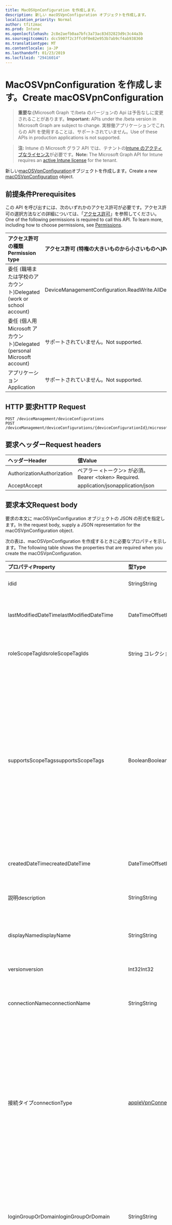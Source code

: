 ```yaml
---
title: MacOSVpnConfiguration を作成します。
description: 新しい macOSVpnConfiguration オブジェクトを作成します。
localization_priority: Normal
author: tfitzmac
ms.prod: Intune
ms.openlocfilehash: 2c8e2aefb0aa7bfc3a73ac83d32823d9c3c44a3b
ms.sourcegitcommit: dcc5907f2c3ffc0f0e82e953b7ab9cf4ab938360
ms.translationtype: MT
ms.contentlocale: ja-JP
ms.lasthandoff: 01/23/2019
ms.locfileid: "29416014"
---
```

# <a name="create-macosvpnconfiguration"></a><span data-ttu-id="43b4f-103">MacOSVpnConfiguration を作成します。</span><span class="sxs-lookup"><span data-stu-id="43b4f-103">Create macOSVpnConfiguration</span></span>

> <span data-ttu-id="43b4f-104">**重要な:**[Microsoft Graph で/beta のバージョンの Api は予告なしに変更されることがあります。</span><span class="sxs-lookup"><span data-stu-id="43b4f-104">**Important:** APIs under the /beta version in Microsoft Graph are subject to change.</span></span> <span data-ttu-id="43b4f-105">実稼働アプリケーションでこれらの API を使用することは、サポートされていません。</span><span class="sxs-lookup"><span data-stu-id="43b4f-105">Use of these APIs in production applications is not supported.</span></span>

> <span data-ttu-id="43b4f-106">**注:** Intune の Microsoft グラフ API では、テナントの[Intune のアクティブなライセンス](https://go.microsoft.com/fwlink/?linkid=839381)が必要です。</span><span class="sxs-lookup"><span data-stu-id="43b4f-106">**Note:** The Microsoft Graph API for Intune requires an [active Intune license](https://go.microsoft.com/fwlink/?linkid=839381) for the tenant.</span></span>

<span data-ttu-id="43b4f-107">新しい[macOSVpnConfiguration](../resources/intune-deviceconfig-macosvpnconfiguration.md)オブジェクトを作成します。</span><span class="sxs-lookup"><span data-stu-id="43b4f-107">Create a new [macOSVpnConfiguration](../resources/intune-deviceconfig-macosvpnconfiguration.md) object.</span></span>

## <a name="prerequisites"></a><span data-ttu-id="43b4f-108">前提条件</span><span class="sxs-lookup"><span data-stu-id="43b4f-108">Prerequisites</span></span>
<span data-ttu-id="43b4f-p102">この API を呼び出すには、次のいずれかのアクセス許可が必要です。アクセス許可の選択方法などの詳細については、「[アクセス許可](/concepts/permissions-reference.md)」を参照してください。</span><span class="sxs-lookup"><span data-stu-id="43b4f-p102">One of the following permissions is required to call this API. To learn more, including how to choose permissions, see [Permissions](/concepts/permissions-reference.md).</span></span>

|<span data-ttu-id="43b4f-111">アクセス許可の種類</span><span class="sxs-lookup"><span data-stu-id="43b4f-111">Permission type</span></span>|<span data-ttu-id="43b4f-112">アクセス許可 (特権の大きいものから小さいものへ)</span><span class="sxs-lookup"><span data-stu-id="43b4f-112">Permissions (from most to least privileged)</span></span>|
|:---|:---|
|<span data-ttu-id="43b4f-113">委任 (職場または学校のアカウント)</span><span class="sxs-lookup"><span data-stu-id="43b4f-113">Delegated (work or school account)</span></span>|<span data-ttu-id="43b4f-114">DeviceManagementConfiguration.ReadWrite.All</span><span class="sxs-lookup"><span data-stu-id="43b4f-114">DeviceManagementConfiguration.ReadWrite.All</span></span>|
|<span data-ttu-id="43b4f-115">委任 (個人用 Microsoft アカウント)</span><span class="sxs-lookup"><span data-stu-id="43b4f-115">Delegated (personal Microsoft account)</span></span>|<span data-ttu-id="43b4f-116">サポートされていません。</span><span class="sxs-lookup"><span data-stu-id="43b4f-116">Not supported.</span></span>|
|<span data-ttu-id="43b4f-117">アプリケーション</span><span class="sxs-lookup"><span data-stu-id="43b4f-117">Application</span></span>|<span data-ttu-id="43b4f-118">サポートされていません。</span><span class="sxs-lookup"><span data-stu-id="43b4f-118">Not supported.</span></span>|

## <a name="http-request"></a><span data-ttu-id="43b4f-119">HTTP 要求</span><span class="sxs-lookup"><span data-stu-id="43b4f-119">HTTP Request</span></span>
<!-- {
  "blockType": "ignored"
}
-->
``` http
POST /deviceManagement/deviceConfigurations
POST /deviceManagement/deviceConfigurations/{deviceConfigurationId}/microsoft.graph.windowsDomainJoinConfiguration/networkAccessConfigurations
```

## <a name="request-headers"></a><span data-ttu-id="43b4f-120">要求ヘッダー</span><span class="sxs-lookup"><span data-stu-id="43b4f-120">Request headers</span></span>
|<span data-ttu-id="43b4f-121">ヘッダー</span><span class="sxs-lookup"><span data-stu-id="43b4f-121">Header</span></span>|<span data-ttu-id="43b4f-122">値</span><span class="sxs-lookup"><span data-stu-id="43b4f-122">Value</span></span>|
|:---|:---|
|<span data-ttu-id="43b4f-123">Authorization</span><span class="sxs-lookup"><span data-stu-id="43b4f-123">Authorization</span></span>|<span data-ttu-id="43b4f-124">ベアラー &lt;トークン&gt; が必須。</span><span class="sxs-lookup"><span data-stu-id="43b4f-124">Bearer &lt;token&gt; Required.</span></span>|
|<span data-ttu-id="43b4f-125">Accept</span><span class="sxs-lookup"><span data-stu-id="43b4f-125">Accept</span></span>|<span data-ttu-id="43b4f-126">application/json</span><span class="sxs-lookup"><span data-stu-id="43b4f-126">application/json</span></span>|

## <a name="request-body"></a><span data-ttu-id="43b4f-127">要求本文</span><span class="sxs-lookup"><span data-stu-id="43b4f-127">Request body</span></span>
<span data-ttu-id="43b4f-128">要求の本文に macOSVpnConfiguration オブジェクトの JSON の形式を指定します。</span><span class="sxs-lookup"><span data-stu-id="43b4f-128">In the request body, supply a JSON representation for the macOSVpnConfiguration object.</span></span>

<span data-ttu-id="43b4f-129">次の表は、macOSVpnConfiguration を作成するときに必要なプロパティを示します。</span><span class="sxs-lookup"><span data-stu-id="43b4f-129">The following table shows the properties that are required when you create the macOSVpnConfiguration.</span></span>

|<span data-ttu-id="43b4f-130">プロパティ</span><span class="sxs-lookup"><span data-stu-id="43b4f-130">Property</span></span>|<span data-ttu-id="43b4f-131">型</span><span class="sxs-lookup"><span data-stu-id="43b4f-131">Type</span></span>|<span data-ttu-id="43b4f-132">説明</span><span class="sxs-lookup"><span data-stu-id="43b4f-132">Description</span></span>|
|:---|:---|:---|
|<span data-ttu-id="43b4f-133">id</span><span class="sxs-lookup"><span data-stu-id="43b4f-133">id</span></span>|<span data-ttu-id="43b4f-134">String</span><span class="sxs-lookup"><span data-stu-id="43b4f-134">String</span></span>|<span data-ttu-id="43b4f-135">エンティティのキー。</span><span class="sxs-lookup"><span data-stu-id="43b4f-135">Key of the entity.</span></span> <span data-ttu-id="43b4f-136">[deviceConfiguration](../resources/intune-deviceconfig-deviceconfiguration.md) から継承します</span><span class="sxs-lookup"><span data-stu-id="43b4f-136">Inherited from [deviceConfiguration](../resources/intune-deviceconfig-deviceconfiguration.md)</span></span>|
|<span data-ttu-id="43b4f-137">lastModifiedDateTime</span><span class="sxs-lookup"><span data-stu-id="43b4f-137">lastModifiedDateTime</span></span>|<span data-ttu-id="43b4f-138">DateTimeOffset</span><span class="sxs-lookup"><span data-stu-id="43b4f-138">DateTimeOffset</span></span>|<span data-ttu-id="43b4f-139">オブジェクトが最後に変更された DateTime。</span><span class="sxs-lookup"><span data-stu-id="43b4f-139">DateTime the object was last modified.</span></span> <span data-ttu-id="43b4f-140">[deviceConfiguration](../resources/intune-deviceconfig-deviceconfiguration.md) から継承します</span><span class="sxs-lookup"><span data-stu-id="43b4f-140">Inherited from [deviceConfiguration](../resources/intune-deviceconfig-deviceconfiguration.md)</span></span>|
|<span data-ttu-id="43b4f-141">roleScopeTagIds</span><span class="sxs-lookup"><span data-stu-id="43b4f-141">roleScopeTagIds</span></span>|<span data-ttu-id="43b4f-142">String コレクション</span><span class="sxs-lookup"><span data-stu-id="43b4f-142">String collection</span></span>|<span data-ttu-id="43b4f-143">このエンティティ インスタンスのスコープのタグのリストです。</span><span class="sxs-lookup"><span data-stu-id="43b4f-143">List of Scope Tags for this Entity instance.</span></span> <span data-ttu-id="43b4f-144">[deviceConfiguration](../resources/intune-deviceconfig-deviceconfiguration.md) から継承します</span><span class="sxs-lookup"><span data-stu-id="43b4f-144">Inherited from [deviceConfiguration](../resources/intune-deviceconfig-deviceconfiguration.md)</span></span>|
|<span data-ttu-id="43b4f-145">supportsScopeTags</span><span class="sxs-lookup"><span data-stu-id="43b4f-145">supportsScopeTags</span></span>|<span data-ttu-id="43b4f-146">Boolean</span><span class="sxs-lookup"><span data-stu-id="43b4f-146">Boolean</span></span>|<span data-ttu-id="43b4f-147">デバイスの構成を基になるスコープのタグの割り当てをサポートしているかどうかを示します。</span><span class="sxs-lookup"><span data-stu-id="43b4f-147">Indicates whether or not the underlying Device Configuration supports the assignment of scope tags.</span></span> <span data-ttu-id="43b4f-148">この値が false であり、エンティティをスコープ指定されたユーザーには表示されませんがある場合、ScopeTags プロパティに割り当てることは許可されていません。</span><span class="sxs-lookup"><span data-stu-id="43b4f-148">Assigning to the ScopeTags property is not allowed when this value is false and entities will not be visible to scoped users.</span></span> <span data-ttu-id="43b4f-149">これは、Silverlight で作成されたレガシ ポリシーに対して発生し、削除して、Azure ポータル内のポリシーを再作成することで解決できます。</span><span class="sxs-lookup"><span data-stu-id="43b4f-149">This occurs for Legacy policies created in Silverlight and can be resolved by deleting and recreating the policy in the Azure Portal.</span></span> <span data-ttu-id="43b4f-150">このプロパティは読み取りのみ可能です。</span><span class="sxs-lookup"><span data-stu-id="43b4f-150">This property is read-only.</span></span> <span data-ttu-id="43b4f-151">[deviceConfiguration](../resources/intune-deviceconfig-deviceconfiguration.md) から継承します</span><span class="sxs-lookup"><span data-stu-id="43b4f-151">Inherited from [deviceConfiguration](../resources/intune-deviceconfig-deviceconfiguration.md)</span></span>|
|<span data-ttu-id="43b4f-152">createdDateTime</span><span class="sxs-lookup"><span data-stu-id="43b4f-152">createdDateTime</span></span>|<span data-ttu-id="43b4f-153">DateTimeOffset</span><span class="sxs-lookup"><span data-stu-id="43b4f-153">DateTimeOffset</span></span>|<span data-ttu-id="43b4f-154">オブジェクトが作成された DateTime。</span><span class="sxs-lookup"><span data-stu-id="43b4f-154">DateTime the object was created.</span></span> <span data-ttu-id="43b4f-155">[deviceConfiguration](../resources/intune-deviceconfig-deviceconfiguration.md) から継承します</span><span class="sxs-lookup"><span data-stu-id="43b4f-155">Inherited from [deviceConfiguration](../resources/intune-deviceconfig-deviceconfiguration.md)</span></span>|
|<span data-ttu-id="43b4f-156">説明</span><span class="sxs-lookup"><span data-stu-id="43b4f-156">description</span></span>|<span data-ttu-id="43b4f-157">String</span><span class="sxs-lookup"><span data-stu-id="43b4f-157">String</span></span>|<span data-ttu-id="43b4f-158">デバイス構成について管理者が提供した説明。</span><span class="sxs-lookup"><span data-stu-id="43b4f-158">Admin provided description of the Device Configuration.</span></span> <span data-ttu-id="43b4f-159">[deviceConfiguration](../resources/intune-deviceconfig-deviceconfiguration.md) から継承します</span><span class="sxs-lookup"><span data-stu-id="43b4f-159">Inherited from [deviceConfiguration](../resources/intune-deviceconfig-deviceconfiguration.md)</span></span>|
|<span data-ttu-id="43b4f-160">displayName</span><span class="sxs-lookup"><span data-stu-id="43b4f-160">displayName</span></span>|<span data-ttu-id="43b4f-161">String</span><span class="sxs-lookup"><span data-stu-id="43b4f-161">String</span></span>|<span data-ttu-id="43b4f-162">デバイス構成について管理者が指定した名前。</span><span class="sxs-lookup"><span data-stu-id="43b4f-162">Admin provided name of the device configuration.</span></span> <span data-ttu-id="43b4f-163">[deviceConfiguration](../resources/intune-deviceconfig-deviceconfiguration.md) から継承します</span><span class="sxs-lookup"><span data-stu-id="43b4f-163">Inherited from [deviceConfiguration](../resources/intune-deviceconfig-deviceconfiguration.md)</span></span>|
|<span data-ttu-id="43b4f-164">version</span><span class="sxs-lookup"><span data-stu-id="43b4f-164">version</span></span>|<span data-ttu-id="43b4f-165">Int32</span><span class="sxs-lookup"><span data-stu-id="43b4f-165">Int32</span></span>|<span data-ttu-id="43b4f-166">デバイス構成のバージョン。</span><span class="sxs-lookup"><span data-stu-id="43b4f-166">Version of the device configuration.</span></span> <span data-ttu-id="43b4f-167">[deviceConfiguration](../resources/intune-deviceconfig-deviceconfiguration.md) から継承します</span><span class="sxs-lookup"><span data-stu-id="43b4f-167">Inherited from [deviceConfiguration](../resources/intune-deviceconfig-deviceconfiguration.md)</span></span>|
|<span data-ttu-id="43b4f-168">connectionName</span><span class="sxs-lookup"><span data-stu-id="43b4f-168">connectionName</span></span>|<span data-ttu-id="43b4f-169">String</span><span class="sxs-lookup"><span data-stu-id="43b4f-169">String</span></span>|<span data-ttu-id="43b4f-170">接続名がユーザーに表示されます。</span><span class="sxs-lookup"><span data-stu-id="43b4f-170">Connection name displayed to the user.</span></span> <span data-ttu-id="43b4f-171">[AppleVpnConfiguration](../resources/intune-deviceconfig-applevpnconfiguration.md)から継承されました。</span><span class="sxs-lookup"><span data-stu-id="43b4f-171">Inherited from [appleVpnConfiguration](../resources/intune-deviceconfig-applevpnconfiguration.md)</span></span>|
|<span data-ttu-id="43b4f-172">接続タイプ</span><span class="sxs-lookup"><span data-stu-id="43b4f-172">connectionType</span></span>|[<span data-ttu-id="43b4f-173">appleVpnConnectionType</span><span class="sxs-lookup"><span data-stu-id="43b4f-173">appleVpnConnectionType</span></span>](../resources/intune-deviceconfig-applevpnconnectiontype.md)|<span data-ttu-id="43b4f-174">接続の種類です。</span><span class="sxs-lookup"><span data-stu-id="43b4f-174">Connection type.</span></span> <span data-ttu-id="43b4f-175">[AppleVpnConfiguration](../resources/intune-deviceconfig-applevpnconfiguration.md)から継承されます。</span><span class="sxs-lookup"><span data-stu-id="43b4f-175">Inherited from [appleVpnConfiguration](../resources/intune-deviceconfig-applevpnconfiguration.md).</span></span> <span data-ttu-id="43b4f-176">使用可能な値: `ciscoAnyConnect`、 `pulseSecure`、 `f5EdgeClient`、 `dellSonicWallMobileConnect`、 `checkPointCapsuleVpn`、 `customVpn`、 `ciscoIPSec`、 `citrix`、 `ciscoAnyConnectV2`、 `paloAltoGlobalProtect`、 `zscalerPrivateAccess`、 `f5Access2018`、 `citrixSso`、 `paloAltoGlobalProtectV2`。</span><span class="sxs-lookup"><span data-stu-id="43b4f-176">Possible values are: `ciscoAnyConnect`, `pulseSecure`, `f5EdgeClient`, `dellSonicWallMobileConnect`, `checkPointCapsuleVpn`, `customVpn`, `ciscoIPSec`, `citrix`, `ciscoAnyConnectV2`, `paloAltoGlobalProtect`, `zscalerPrivateAccess`, `f5Access2018`, `citrixSso`, `paloAltoGlobalProtectV2`.</span></span>|
|<span data-ttu-id="43b4f-177">loginGroupOrDomain</span><span class="sxs-lookup"><span data-stu-id="43b4f-177">loginGroupOrDomain</span></span>|<span data-ttu-id="43b4f-178">String</span><span class="sxs-lookup"><span data-stu-id="43b4f-178">String</span></span>|<span data-ttu-id="43b4f-179">ログイン グループまたは Dell SonicWALL のモバイル接続する接続の種類が設定されている場合はドメインです。</span><span class="sxs-lookup"><span data-stu-id="43b4f-179">Login group or domain when connection type is set to Dell SonicWALL Mobile Connection.</span></span> <span data-ttu-id="43b4f-180">[AppleVpnConfiguration](../resources/intune-deviceconfig-applevpnconfiguration.md)から継承されました。</span><span class="sxs-lookup"><span data-stu-id="43b4f-180">Inherited from [appleVpnConfiguration](../resources/intune-deviceconfig-applevpnconfiguration.md)</span></span>|
|<span data-ttu-id="43b4f-181">role</span><span class="sxs-lookup"><span data-stu-id="43b4f-181">role</span></span>|<span data-ttu-id="43b4f-182">String</span><span class="sxs-lookup"><span data-stu-id="43b4f-182">String</span></span>|<span data-ttu-id="43b4f-183">パルスをセキュリティで保護する接続の種類が設定されている場合の役割です。</span><span class="sxs-lookup"><span data-stu-id="43b4f-183">Role when connection type is set to Pulse Secure.</span></span> <span data-ttu-id="43b4f-184">[AppleVpnConfiguration](../resources/intune-deviceconfig-applevpnconfiguration.md)から継承されました。</span><span class="sxs-lookup"><span data-stu-id="43b4f-184">Inherited from [appleVpnConfiguration](../resources/intune-deviceconfig-applevpnconfiguration.md)</span></span>|
|<span data-ttu-id="43b4f-185">領域</span><span class="sxs-lookup"><span data-stu-id="43b4f-185">realm</span></span>|<span data-ttu-id="43b4f-186">String</span><span class="sxs-lookup"><span data-stu-id="43b4f-186">String</span></span>|<span data-ttu-id="43b4f-187">領域のパルスをセキュリティで保護する接続の種類が設定されている場合です。</span><span class="sxs-lookup"><span data-stu-id="43b4f-187">Realm when connection type is set to Pulse Secure.</span></span> <span data-ttu-id="43b4f-188">[AppleVpnConfiguration](../resources/intune-deviceconfig-applevpnconfiguration.md)から継承されました。</span><span class="sxs-lookup"><span data-stu-id="43b4f-188">Inherited from [appleVpnConfiguration](../resources/intune-deviceconfig-applevpnconfiguration.md)</span></span>|
|<span data-ttu-id="43b4f-189">サーバー</span><span class="sxs-lookup"><span data-stu-id="43b4f-189">server</span></span>|[<span data-ttu-id="43b4f-190">vpnServer</span><span class="sxs-lookup"><span data-stu-id="43b4f-190">vpnServer</span></span>](../resources/intune-deviceconfig-vpnserver.md)|<span data-ttu-id="43b4f-191">ネットワーク上の VPN サーバーです。</span><span class="sxs-lookup"><span data-stu-id="43b4f-191">VPN Server on the network.</span></span> <span data-ttu-id="43b4f-192">エンド ・ ユーザーがこのネットワークの場所にアクセスできることを確認します。</span><span class="sxs-lookup"><span data-stu-id="43b4f-192">Make sure end users can access this network location.</span></span> <span data-ttu-id="43b4f-193">[AppleVpnConfiguration](../resources/intune-deviceconfig-applevpnconfiguration.md)から継承されました。</span><span class="sxs-lookup"><span data-stu-id="43b4f-193">Inherited from [appleVpnConfiguration](../resources/intune-deviceconfig-applevpnconfiguration.md)</span></span>|
|<span data-ttu-id="43b4f-194">識別子</span><span class="sxs-lookup"><span data-stu-id="43b4f-194">identifier</span></span>|<span data-ttu-id="43b4f-195">String</span><span class="sxs-lookup"><span data-stu-id="43b4f-195">String</span></span>|<span data-ttu-id="43b4f-196">カスタム VPN への接続の種類が設定されている場合に、VPN ベンダーによって提供される識別子です。</span><span class="sxs-lookup"><span data-stu-id="43b4f-196">Identifier provided by VPN vendor when connection type is set to Custom VPN.</span></span> <span data-ttu-id="43b4f-197">例: Cisco AnyConnect は[appleVpnConfiguration](../resources/intune-deviceconfig-applevpnconfiguration.md)からのフォーム com.cisco.anyconnect.applevpn.plugin 継承の識別子を使用して</span><span class="sxs-lookup"><span data-stu-id="43b4f-197">For example: Cisco AnyConnect uses an identifier of the form com.cisco.anyconnect.applevpn.plugin Inherited from [appleVpnConfiguration](../resources/intune-deviceconfig-applevpnconfiguration.md)</span></span>|
|<span data-ttu-id="43b4f-198">customData</span><span class="sxs-lookup"><span data-stu-id="43b4f-198">customData</span></span>|<span data-ttu-id="43b4f-199">[keyValue](../resources/intune-deviceconfig-keyvalue.md)コレクション</span><span class="sxs-lookup"><span data-stu-id="43b4f-199">[keyValue](../resources/intune-deviceconfig-keyvalue.md) collection</span></span>|<span data-ttu-id="43b4f-200">カスタム VPN への接続の種類が設定されている場合のカスタム データ。</span><span class="sxs-lookup"><span data-stu-id="43b4f-200">Custom data when connection type is set to Custom VPN.</span></span> <span data-ttu-id="43b4f-201">VPN ソリューションで使用可能なのですが、Intune でサポートされていない機能を有効にするのにには、このフィールドを使用します。</span><span class="sxs-lookup"><span data-stu-id="43b4f-201">Use this field to enable functionality not supported by Intune, but available in your VPN solution.</span></span> <span data-ttu-id="43b4f-202">これらのキーと値のペアを追加する方法については、VPN のベンダーに問い合わせてください。</span><span class="sxs-lookup"><span data-stu-id="43b4f-202">Contact your VPN vendor to learn how to add these key/value pairs.</span></span> <span data-ttu-id="43b4f-203">このコレクションには、最大 25 の要素を含めることができます。</span><span class="sxs-lookup"><span data-stu-id="43b4f-203">This collection can contain a maximum of 25 elements.</span></span> <span data-ttu-id="43b4f-204">[AppleVpnConfiguration](../resources/intune-deviceconfig-applevpnconfiguration.md)から継承されました。</span><span class="sxs-lookup"><span data-stu-id="43b4f-204">Inherited from [appleVpnConfiguration](../resources/intune-deviceconfig-applevpnconfiguration.md)</span></span>|
|<span data-ttu-id="43b4f-205">customKeyValueData</span><span class="sxs-lookup"><span data-stu-id="43b4f-205">customKeyValueData</span></span>|<span data-ttu-id="43b4f-206">[keyValuePair](../resources/intune-shared-keyvaluepair.md) コレクション</span><span class="sxs-lookup"><span data-stu-id="43b4f-206">[keyValuePair](../resources/intune-shared-keyvaluepair.md) collection</span></span>|<span data-ttu-id="43b4f-207">カスタム VPN への接続の種類が設定されている場合のカスタム データ。</span><span class="sxs-lookup"><span data-stu-id="43b4f-207">Custom data when connection type is set to Custom VPN.</span></span> <span data-ttu-id="43b4f-208">VPN ソリューションで使用可能なのですが、Intune でサポートされていない機能を有効にするのにには、このフィールドを使用します。</span><span class="sxs-lookup"><span data-stu-id="43b4f-208">Use this field to enable functionality not supported by Intune, but available in your VPN solution.</span></span> <span data-ttu-id="43b4f-209">これらのキーと値のペアを追加する方法については、VPN のベンダーに問い合わせてください。</span><span class="sxs-lookup"><span data-stu-id="43b4f-209">Contact your VPN vendor to learn how to add these key/value pairs.</span></span> <span data-ttu-id="43b4f-210">このコレクションには、最大 25 の要素を含めることができます。</span><span class="sxs-lookup"><span data-stu-id="43b4f-210">This collection can contain a maximum of 25 elements.</span></span> <span data-ttu-id="43b4f-211">[AppleVpnConfiguration](../resources/intune-deviceconfig-applevpnconfiguration.md)から継承されました。</span><span class="sxs-lookup"><span data-stu-id="43b4f-211">Inherited from [appleVpnConfiguration](../resources/intune-deviceconfig-applevpnconfiguration.md)</span></span>|
|<span data-ttu-id="43b4f-212">enableSplitTunneling</span><span class="sxs-lookup"><span data-stu-id="43b4f-212">enableSplitTunneling</span></span>|<span data-ttu-id="43b4f-213">Boolean</span><span class="sxs-lookup"><span data-stu-id="43b4f-213">Boolean</span></span>|<span data-ttu-id="43b4f-214">VPN 経由のすべてのネットワーク トラフィックを送信します。</span><span class="sxs-lookup"><span data-stu-id="43b4f-214">Send all network traffic through VPN.</span></span> <span data-ttu-id="43b4f-215">[AppleVpnConfiguration](../resources/intune-deviceconfig-applevpnconfiguration.md)から継承されました。</span><span class="sxs-lookup"><span data-stu-id="43b4f-215">Inherited from [appleVpnConfiguration](../resources/intune-deviceconfig-applevpnconfiguration.md)</span></span>|
|<span data-ttu-id="43b4f-216">authenticationMethod</span><span class="sxs-lookup"><span data-stu-id="43b4f-216">authenticationMethod</span></span>|[<span data-ttu-id="43b4f-217">vpnAuthenticationMethod</span><span class="sxs-lookup"><span data-stu-id="43b4f-217">vpnAuthenticationMethod</span></span>](../resources/intune-deviceconfig-vpnauthenticationmethod.md)|<span data-ttu-id="43b4f-218">この VPN 接続の認証方法です。</span><span class="sxs-lookup"><span data-stu-id="43b4f-218">Authentication method for this VPN connection.</span></span> <span data-ttu-id="43b4f-219">[AppleVpnConfiguration](../resources/intune-deviceconfig-applevpnconfiguration.md)から継承されます。</span><span class="sxs-lookup"><span data-stu-id="43b4f-219">Inherited from [appleVpnConfiguration](../resources/intune-deviceconfig-applevpnconfiguration.md).</span></span> <span data-ttu-id="43b4f-220">使用可能な値は、`certificate`、`usernameAndPassword` です。</span><span class="sxs-lookup"><span data-stu-id="43b4f-220">Possible values are: `certificate`, `usernameAndPassword`.</span></span>|
|<span data-ttu-id="43b4f-221">enablePerApp</span><span class="sxs-lookup"><span data-stu-id="43b4f-221">enablePerApp</span></span>|<span data-ttu-id="43b4f-222">Boolean</span><span class="sxs-lookup"><span data-stu-id="43b4f-222">Boolean</span></span>|<span data-ttu-id="43b4f-223">これを true に設定する可能性がある後でエンド ・ ユーザーの iOS デバイスでは、この VPN 接続を開始するアプリケーションに関連付けられているアプリケーションごとの VPN のペイロードを作成します。</span><span class="sxs-lookup"><span data-stu-id="43b4f-223">Setting this to true creates Per-App VPN payload which can later be associated with Apps that can trigger this VPN conneciton on the end user's iOS device.</span></span> <span data-ttu-id="43b4f-224">[AppleVpnConfiguration](../resources/intune-deviceconfig-applevpnconfiguration.md)から継承されました。</span><span class="sxs-lookup"><span data-stu-id="43b4f-224">Inherited from [appleVpnConfiguration](../resources/intune-deviceconfig-applevpnconfiguration.md)</span></span>|
|<span data-ttu-id="43b4f-225">safariDomains</span><span class="sxs-lookup"><span data-stu-id="43b4f-225">safariDomains</span></span>|<span data-ttu-id="43b4f-226">String コレクション</span><span class="sxs-lookup"><span data-stu-id="43b4f-226">String collection</span></span>|<span data-ttu-id="43b4f-227">Safari のドメインごとのアプリケーション設定には、この VPN を有効にするとします。</span><span class="sxs-lookup"><span data-stu-id="43b4f-227">Safari domains when this VPN per App setting is enabled.</span></span> <span data-ttu-id="43b4f-228">この VPN に関連付けられているアプリケーションだけでなくは、Safari のドメインは、ここでもできるようになりますこの VPN 接続をトリガーを指定します。</span><span class="sxs-lookup"><span data-stu-id="43b4f-228">In addition to the apps associated with this VPN, Safari domains specified here will also be able to trigger this VPN connection.</span></span> <span data-ttu-id="43b4f-229">[AppleVpnConfiguration](../resources/intune-deviceconfig-applevpnconfiguration.md)から継承されました。</span><span class="sxs-lookup"><span data-stu-id="43b4f-229">Inherited from [appleVpnConfiguration](../resources/intune-deviceconfig-applevpnconfiguration.md)</span></span>|
|<span data-ttu-id="43b4f-230">onDemandRules</span><span class="sxs-lookup"><span data-stu-id="43b4f-230">onDemandRules</span></span>|<span data-ttu-id="43b4f-231">[vpnOnDemandRule](../resources/intune-deviceconfig-vpnondemandrule.md)コレクション</span><span class="sxs-lookup"><span data-stu-id="43b4f-231">[vpnOnDemandRule](../resources/intune-deviceconfig-vpnondemandrule.md) collection</span></span>|<span data-ttu-id="43b4f-232">オン ・ デマンドでのルール。</span><span class="sxs-lookup"><span data-stu-id="43b4f-232">On-Demand Rules.</span></span> <span data-ttu-id="43b4f-233">このコレクションには、最大で 500 個の要素を含めることができます。</span><span class="sxs-lookup"><span data-stu-id="43b4f-233">This collection can contain a maximum of 500 elements.</span></span> <span data-ttu-id="43b4f-234">[AppleVpnConfiguration](../resources/intune-deviceconfig-applevpnconfiguration.md)から継承されました。</span><span class="sxs-lookup"><span data-stu-id="43b4f-234">Inherited from [appleVpnConfiguration](../resources/intune-deviceconfig-applevpnconfiguration.md)</span></span>|
|<span data-ttu-id="43b4f-235">proxyServer</span><span class="sxs-lookup"><span data-stu-id="43b4f-235">proxyServer</span></span>|[<span data-ttu-id="43b4f-236">vpnProxyServer</span><span class="sxs-lookup"><span data-stu-id="43b4f-236">vpnProxyServer</span></span>](../resources/intune-deviceconfig-vpnproxyserver.md)|<span data-ttu-id="43b4f-237">プロキシ サーバーです。</span><span class="sxs-lookup"><span data-stu-id="43b4f-237">Proxy Server.</span></span> <span data-ttu-id="43b4f-238">[AppleVpnConfiguration](../resources/intune-deviceconfig-applevpnconfiguration.md)から継承されました。</span><span class="sxs-lookup"><span data-stu-id="43b4f-238">Inherited from [appleVpnConfiguration](../resources/intune-deviceconfig-applevpnconfiguration.md)</span></span>|
|<span data-ttu-id="43b4f-239">optInToDeviceIdSharing</span><span class="sxs-lookup"><span data-stu-id="43b4f-239">optInToDeviceIdSharing</span></span>|<span data-ttu-id="43b4f-240">Boolean</span><span class="sxs-lookup"><span data-stu-id="43b4f-240">Boolean</span></span>|<span data-ttu-id="43b4f-241">オプトインのネットワーク アクセス コントロールの検証中にサードパーティ製の vpn クライアントを使用するためにデバイスの Id を共有します。</span><span class="sxs-lookup"><span data-stu-id="43b4f-241">Opt-In to sharing the device's Id to third-party vpn clients for use during network access control validation.</span></span> <span data-ttu-id="43b4f-242">[AppleVpnConfiguration](../resources/intune-deviceconfig-applevpnconfiguration.md)から継承されました。</span><span class="sxs-lookup"><span data-stu-id="43b4f-242">Inherited from [appleVpnConfiguration](../resources/intune-deviceconfig-applevpnconfiguration.md)</span></span>|



## <a name="response"></a><span data-ttu-id="43b4f-243">応答</span><span class="sxs-lookup"><span data-stu-id="43b4f-243">Response</span></span>
<span data-ttu-id="43b4f-244">かどうかは成功すると、このメソッドが返されます、`201 Created`応答コードおよび応答の本文に[macOSVpnConfiguration](../resources/intune-deviceconfig-macosvpnconfiguration.md)オブジェクトです。</span><span class="sxs-lookup"><span data-stu-id="43b4f-244">If successful, this method returns a `201 Created` response code and a [macOSVpnConfiguration](../resources/intune-deviceconfig-macosvpnconfiguration.md) object in the response body.</span></span>

## <a name="example"></a><span data-ttu-id="43b4f-245">例</span><span class="sxs-lookup"><span data-stu-id="43b4f-245">Example</span></span>

### <a name="request"></a><span data-ttu-id="43b4f-246">要求</span><span class="sxs-lookup"><span data-stu-id="43b4f-246">Request</span></span>
<span data-ttu-id="43b4f-247">以下は、要求の例です。</span><span class="sxs-lookup"><span data-stu-id="43b4f-247">Here is an example of the request.</span></span>
``` http
POST https://graph.microsoft.com/beta/deviceManagement/deviceConfigurations
Content-type: application/json
Content-length: 1857

{
  "@odata.type": "#microsoft.graph.macOSVpnConfiguration",
  "roleScopeTagIds": [
    "Role Scope Tag Ids value"
  ],
  "supportsScopeTags": true,
  "description": "Description value",
  "displayName": "Display Name value",
  "version": 7,
  "connectionName": "Connection Name value",
  "connectionType": "pulseSecure",
  "loginGroupOrDomain": "Login Group Or Domain value",
  "role": "Role value",
  "realm": "Realm value",
  "server": {
    "@odata.type": "microsoft.graph.vpnServer",
    "description": "Description value",
    "address": "Address value",
    "isDefaultServer": true
  },
  "identifier": "Identifier value",
  "customData": [
    {
      "@odata.type": "microsoft.graph.keyValue",
      "key": "Key value",
      "value": "Value value"
    }
  ],
  "customKeyValueData": [
    {
      "@odata.type": "microsoft.graph.keyValuePair",
      "name": "Name value",
      "value": "Value value"
    }
  ],
  "enableSplitTunneling": true,
  "authenticationMethod": "usernameAndPassword",
  "enablePerApp": true,
  "safariDomains": [
    "Safari Domains value"
  ],
  "onDemandRules": [
    {
      "@odata.type": "microsoft.graph.vpnOnDemandRule",
      "ssids": [
        "Ssids value"
      ],
      "dnsSearchDomains": [
        "Dns Search Domains value"
      ],
      "probeUrl": "https://example.com/probeUrl/",
      "action": "evaluateConnection",
      "domainAction": "neverConnect",
      "domains": [
        "Domains value"
      ],
      "probeRequiredUrl": "https://example.com/probeRequiredUrl/"
    }
  ],
  "proxyServer": {
    "@odata.type": "microsoft.graph.vpnProxyServer",
    "automaticConfigurationScriptUrl": "https://example.com/automaticConfigurationScriptUrl/",
    "address": "Address value",
    "port": 4
  },
  "optInToDeviceIdSharing": true
}
```

### <a name="response"></a><span data-ttu-id="43b4f-248">応答</span><span class="sxs-lookup"><span data-stu-id="43b4f-248">Response</span></span>
<span data-ttu-id="43b4f-p127">以下は、応答の例です。注:簡潔にするために、ここに示す応答オブジェクトは切り詰められている場合があります。すべてのプロパティは実際の呼び出しから返されます。</span><span class="sxs-lookup"><span data-stu-id="43b4f-p127">Here is an example of the response. Note: The response object shown here may be truncated for brevity. All of the properties will be returned from an actual call.</span></span>
``` http
HTTP/1.1 201 Created
Content-Type: application/json
Content-Length: 2029

{
  "@odata.type": "#microsoft.graph.macOSVpnConfiguration",
  "id": "8ce00178-0178-8ce0-7801-e08c7801e08c",
  "lastModifiedDateTime": "2017-01-01T00:00:35.1329464-08:00",
  "roleScopeTagIds": [
    "Role Scope Tag Ids value"
  ],
  "supportsScopeTags": true,
  "createdDateTime": "2017-01-01T00:02:43.5775965-08:00",
  "description": "Description value",
  "displayName": "Display Name value",
  "version": 7,
  "connectionName": "Connection Name value",
  "connectionType": "pulseSecure",
  "loginGroupOrDomain": "Login Group Or Domain value",
  "role": "Role value",
  "realm": "Realm value",
  "server": {
    "@odata.type": "microsoft.graph.vpnServer",
    "description": "Description value",
    "address": "Address value",
    "isDefaultServer": true
  },
  "identifier": "Identifier value",
  "customData": [
    {
      "@odata.type": "microsoft.graph.keyValue",
      "key": "Key value",
      "value": "Value value"
    }
  ],
  "customKeyValueData": [
    {
      "@odata.type": "microsoft.graph.keyValuePair",
      "name": "Name value",
      "value": "Value value"
    }
  ],
  "enableSplitTunneling": true,
  "authenticationMethod": "usernameAndPassword",
  "enablePerApp": true,
  "safariDomains": [
    "Safari Domains value"
  ],
  "onDemandRules": [
    {
      "@odata.type": "microsoft.graph.vpnOnDemandRule",
      "ssids": [
        "Ssids value"
      ],
      "dnsSearchDomains": [
        "Dns Search Domains value"
      ],
      "probeUrl": "https://example.com/probeUrl/",
      "action": "evaluateConnection",
      "domainAction": "neverConnect",
      "domains": [
        "Domains value"
      ],
      "probeRequiredUrl": "https://example.com/probeRequiredUrl/"
    }
  ],
  "proxyServer": {
    "@odata.type": "microsoft.graph.vpnProxyServer",
    "automaticConfigurationScriptUrl": "https://example.com/automaticConfigurationScriptUrl/",
    "address": "Address value",
    "port": 4
  },
  "optInToDeviceIdSharing": true
}
```




